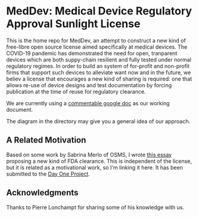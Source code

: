 # MedDev: Medical Device Regulatory Approval Sunlight License

This is the home repo for MedDev, an attempt to construct a new kind of free-libre open source license aimed specifically at medical devices.
The COVID-19 pandemic has demonstrated the need for open, tranparent devices which are both suppy-chain resilient and fully tested under
normal regulatory regimes. In order to build an system of for-profit and non-profit firms that support such devices to alleviate want 
now and in the future, we believ a license that encourages a new kind of sharing is required: one that allows re-use of device designs
and test documentation by forcing publication at the time of reuse for regulatory clearance.

We are currently using a [commentable google doc](https://docs.google.com/document/d/1PVDh55CssjKDlNG06Blz3yN5ZMRx6sKONC2ysyCE6x0/edit?usp=sharing) as our working document.

The diagram in the directory may give you a general idea of our approach.

## A Related Motivation

Based on some work by Sabrina Merlo of OSMS, I wrote [this essay](https://www.pubinv.org/2021/03/03/a-new-kind-of-fda-clearance-design-clearance/) proposing a new kind of FDA clearance.  This is independent of the license, but it is related as a motivational work, so I'm linking it here. It has been submitted to the [Day One Project](https://www.dayoneproject.org/).

## Acknowledgments

Thanks to Pierre Lonchampt for sharing some of his knowledge with us.

